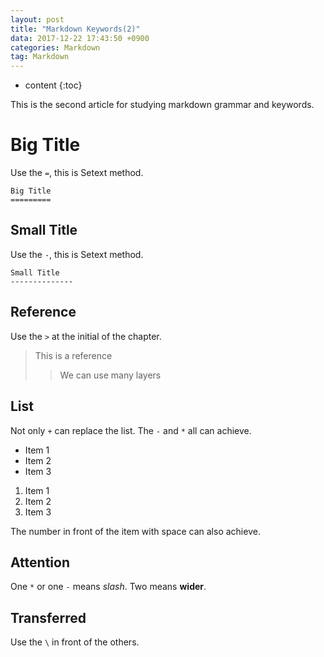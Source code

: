 ```yaml
---
layout: post
title: "Markdown Keywords(2)"
data: 2017-12-22 17:43:50 +0900
categories: Markdown
tag: Markdown
---
```


* content
{:toc}




This is the second article for studying markdown grammar and keywords.

Big Title
======================
Use the `=`, this is Setext method.

```
Big Title
=========
```


Small Title
--------------------------
Use the `-`, this is Setext method.

```
Small Title
--------------
```


Reference
------------------------
Use the `>` at the initial of the chapter.
> This is a reference
> > We can use many layers

List
---------
Not only `+` can replace the list. The `-` and `*` all can achieve.

* Item 1
* Item 2
* Item 3
1. Item 1
2. Item 2
3. Item 3

The number in front of the item with space can also achieve.

Attention
----------
One `*` or one `-` means _slash_. Two means __wider__.


Transferred
----------
Use the `\` in front of the others.


